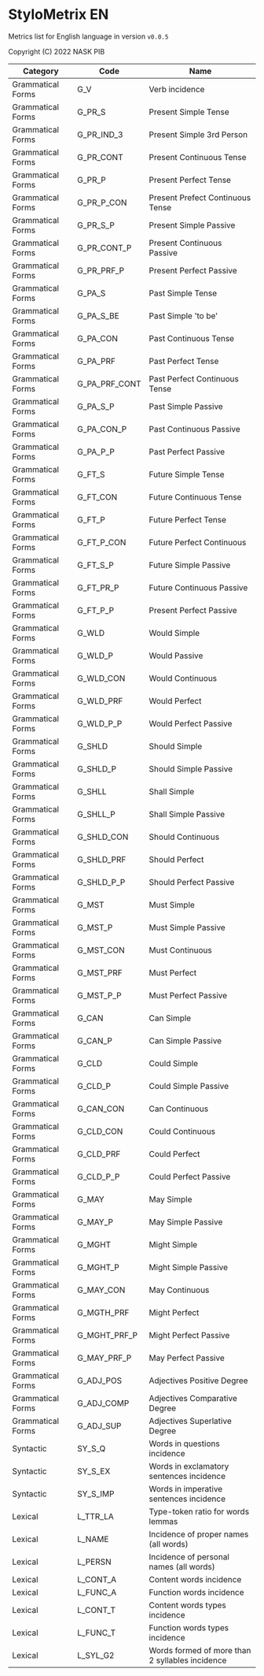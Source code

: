 # StyloMetrix EN
Metrics list for English language in version `v0.0.5`

Copyright (C) 2022  NASK PIB

| Category | Code | Name |
|---|---|---|
| Grammatical Forms | G_V | Verb incidence |
| Grammatical Forms | G_PR_S | Present Simple Tense |
| Grammatical Forms | G_PR_IND_3 | Present Simple 3rd Person |
| Grammatical Forms | G_PR_CONT | Present Continuous Tense |
| Grammatical Forms | G_PR_P | Present Perfect Tense |
| Grammatical Forms | G_PR_P_CON | Present Prefect Continuous Tense |
| Grammatical Forms | G_PR_S_P | Present Simple Passive |
| Grammatical Forms | G_PR_CONT_P | Present Continuous Passive |
| Grammatical Forms | G_PR_PRF_P | Present Perfect Passive |
| Grammatical Forms | G_PA_S | Past Simple Tense |
| Grammatical Forms | G_PA_S_BE | Past Simple 'to be' |
| Grammatical Forms | G_PA_CON | Past Continuous Tense |
| Grammatical Forms | G_PA_PRF | Past Perfect Tense |
| Grammatical Forms | G_PA_PRF_CONT | Past Perfect Continuous Tense |
| Grammatical Forms | G_PA_S_P | Past Simple Passive |
| Grammatical Forms | G_PA_CON_P | Past Continuous Passive |
| Grammatical Forms | G_PA_P_P | Past Perfect Passive |
| Grammatical Forms | G_FT_S | Future Simple Tense |
| Grammatical Forms | G_FT_CON | Future Continuous Tense |
| Grammatical Forms | G_FT_P | Future Perfect Tense |
| Grammatical Forms | G_FT_P_CON | Future Perfect Continuous |
| Grammatical Forms | G_FT_S_P | Future Simple Passive |
| Grammatical Forms | G_FT_PR_P | Future Continuous Passive |
| Grammatical Forms | G_FT_P_P | Present Perfect Passive |
| Grammatical Forms | G_WLD | Would Simple |
| Grammatical Forms | G_WLD_P | Would Passive |
| Grammatical Forms | G_WLD_CON | Would Continuous |
| Grammatical Forms | G_WLD_PRF | Would Perfect |
| Grammatical Forms | G_WLD_P_P | Would Perfect Passive |
| Grammatical Forms | G_SHLD | Should Simple |
| Grammatical Forms | G_SHLD_P | Should Simple Passive |
| Grammatical Forms | G_SHLL | Shall Simple |
| Grammatical Forms | G_SHLL_P | Shall Simple Passive |
| Grammatical Forms | G_SHLD_CON | Should Continuous |
| Grammatical Forms | G_SHLD_PRF | Should Perfect |
| Grammatical Forms | G_SHLD_P_P | Should Perfect Passive |
| Grammatical Forms | G_MST | Must Simple |
| Grammatical Forms | G_MST_P | Must Simple Passive |
| Grammatical Forms | G_MST_CON | Must Continuous |
| Grammatical Forms | G_MST_PRF | Must Perfect |
| Grammatical Forms | G_MST_P_P | Must Perfect Passive |
| Grammatical Forms | G_CAN | Can Simple |
| Grammatical Forms | G_CAN_P | Can Simple Passive |
| Grammatical Forms | G_CLD | Could Simple |
| Grammatical Forms | G_CLD_P | Could Simple Passive |
| Grammatical Forms | G_CAN_CON | Can Continuous |
| Grammatical Forms | G_CLD_CON | Could Continuous |
| Grammatical Forms | G_CLD_PRF | Could Perfect |
| Grammatical Forms | G_CLD_P_P | Could Perfect Passive |
| Grammatical Forms | G_MAY | May Simple |
| Grammatical Forms | G_MAY_P | May Simple Passive |
| Grammatical Forms | G_MGHT | Might Simple |
| Grammatical Forms | G_MGHT_P | Might Simple Passive |
| Grammatical Forms | G_MAY_CON | May Continuous |
| Grammatical Forms | G_MGTH_PRF | Might Perfect |
| Grammatical Forms | G_MGHT_PRF_P | Might Perfect Passive |
| Grammatical Forms | G_MAY_PRF_P | May Perfect Passive |
| Grammatical Forms | G_ADJ_POS | Adjectives Positive Degree |
| Grammatical Forms | G_ADJ_COMP | Adjectives Comparative Degree |
| Grammatical Forms | G_ADJ_SUP | Adjectives Superlative Degree |
| Syntactic | SY_S_Q | Words in questions incidence |
| Syntactic | SY_S_EX | Words in exclamatory sentences incidence |
| Syntactic | SY_S_IMP | Words in imperative sentences incidence |
| Lexical | L_TTR_LA | Type-token ratio for words lemmas |
| Lexical | L_NAME | Incidence of proper names (all words) |
| Lexical | L_PERSN | Incidence of personal names (all words) |
| Lexical | L_CONT_A | Content words incidence |
| Lexical | L_FUNC_A | Function words incidence |
| Lexical | L_CONT_T | Content words types incidence |
| Lexical | L_FUNC_T | Function words types incidence |
| Lexical | L_SYL_G2 | Words formed of more than 2 syllables incidence |
